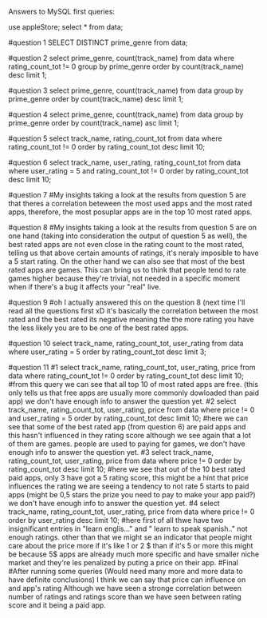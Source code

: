 Answers to MySQL first queries:

use appleStore;
select * from data;

#question 1
SELECT DISTINCT prime_genre from data;

#question 2
select prime_genre, count(track_name)
from data where rating_count_tot != 0
group by prime_genre
order by count(track_name) desc
limit 1;

#question 3
select prime_genre, count(track_name)
from data 
group by prime_genre
order by count(track_name) desc
limit 1;

#question 4
select prime_genre, count(track_name)
from data 
group by prime_genre
order by count(track_name) asc
limit 1;

#question 5
select track_name, rating_count_tot
from data
where rating_count_tot != 0
order by rating_count_tot desc
limit 10;

#question 6
select track_name, user_rating, rating_count_tot
from data
where user_rating = 5 and rating_count_tot != 0
order by rating_count_tot desc
limit 10;

#question 7
#My insights taking a look at the results from question 5 are that theres a correlation beteween the 
most used apps and the most rated apps, therefore, the most posuplar apps are in the top 10 most rated apps.

#question 8
#My insights taking a look at the results from question 5 are on one hand (taking into consideration the output of question 5 as well),
the best rated apps are not even close in the rating count to the most rated, telling us that above certain amounts of ratings,
it's neraly imposible to have a 5 start rating. On the other hand we can also see that most of the best rated apps are games. 
This can bring us to think that people tend to rate games higher because they're trivial, not needed in a specific moment when 
if there's a bug it affects your "real" live.

#question 9
#oh I actually answered this on the question 8 (next time I'll read all the questions first xD
it's basically the correlation between the most rated and the best rated its negative
meaning the the more rating you have the less likely you are to be one of the best rated apps.

#question 10
select track_name, rating_count_tot, user_rating
from data
where user_rating = 5
order by rating_count_tot desc
limit 3;

#question 11
#1
select track_name, rating_count_tot, user_rating, price
from data
where rating_count_tot != 0
order by rating_count_tot desc
limit 10;
#from this query we can see that all top 10 of most rated apps are free. (this only tells us that free apps are usually 
more commonly dowloaded than paid app) we don't have enough info to answer the question yet.
#2
select track_name, rating_count_tot, user_rating, price
from data
where price != 0 and user_rating = 5
order by rating_count_tot desc
limit 10;
#here we can see that some of the best rated app (from question 6) are paid apps and this hasn't influenced in they rating score
although we see again that a lot of them are games. people are used to paying for games, 
we don't have enough info to answer the question yet.
#3
select track_name, rating_count_tot, user_rating, price
from data
where price != 0 
order by rating_count_tot desc
limit 10;
#here we see that out of the 10 best rated paid apps, only 3 have got a 5 rating score, this might be a hint that price influences 
the rating we are seeing a tendency to not rate 5 starts to paid apps (might be 0,5 stars the prize you need to pay to make your app paid?)
we don't have enough info to answer the question yet.
#4
select track_name, rating_count_tot, user_rating, price
from data
where price != 0 
order by user_rating desc
limit 10;
#here first of all thwe have two insignificant entries in "learn englis..." and " learn to speak spanish.." not enough ratings.
other than that we might se an indicator that people might care about the price more if it's like 1 or 2 $  than if it's 5 or more
this might be because 5$ apps are already much more specific and have smaller niche market and they're les penalized by puting 
a price on their app.
#Final
#After running some queries (Would need many more and more data to have definite conclusions)
I think we can say that price can influence on and app's rating
Although we have seen a stronge correlation between number of ratings and ratings score than
we have seen between rating score and it being a paid app.